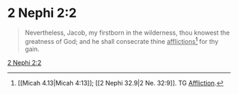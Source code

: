 # 2 Nephi 2:2

> Nevertheless, Jacob, my firstborn in the wilderness, thou knowest the greatness of God; and he shall consecrate thine <u>afflictions</u>[^a] for thy gain.

[2 Nephi 2:2](https://www.churchofjesuschrist.org/study/scriptures/bofm/2-ne/2?lang=eng&id=p2#p2)


[^a]: [[Micah 4.13|Micah 4:13]]; [[2 Nephi 32.9|2 Ne. 32:9]]. TG [Affliction](https://www.churchofjesuschrist.org/study/scriptures/tg/affliction?lang=eng).
